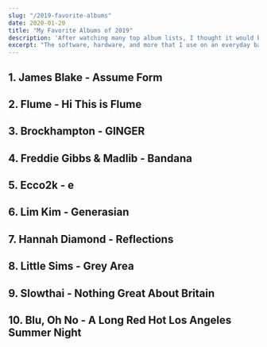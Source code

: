 ```yaml
---
slug: "/2019-favorite-albums"
date: 2020-01-20
title: "My Favorite Albums of 2019"
description: 'After watching many top album lists, I thought it would be fun to make my own so here is what I thought the best albums of 2019 were. For more of what music I am listening to, please check out my <a href="https://www.last.fm/user/keevandance">last.fm</a> profile.'
excerpt: "The software, hardware, and more that I use on an everyday basis..."
---
```


## 1. James Blake - Assume Form

## 2. Flume - Hi This is Flume

## 3. Brockhampton - GINGER

## 4. Freddie Gibbs & Madlib - Bandana

## 5. Ecco2k - e

## 6. Lim Kim - Generasian

## 7. Hannah Diamond - Reflections

## 8. Little Sims - Grey Area

## 9. Slowthai - Nothing Great About Britain

## 10. Blu, Oh No - A Long Red Hot Los Angeles Summer Night
